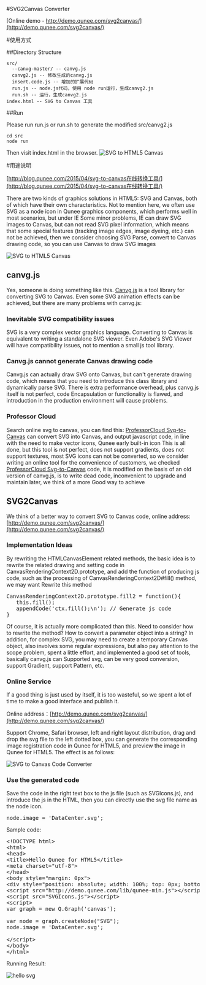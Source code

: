 #SVG2Canvas Converter

[Online demo - http://demo.qunee.com/svg2canvas/](http://demo.qunee.com/svg2canvas/)

#使用方式

##Directory Structure

```
src/
  --canvg-master/ -- canvg.js
  canvg2.js -- 修改生成的canvg.js
  insert.code.js -- 增加的扩展代码
  run.js -- node.js代码，使用 node run运行，生成canvg2.js
  run.sh -- 运行，生成canvg2.js
index.html -- SVG to Canvas 工具
```

##Run

Please run run.js or run.sh to generate the modified src/canvg2.js
```
cd src
node run
```
Then visit index.html in the browser.
![SVG to HTML5 Canvas](image/Screen-Shot-2015-04-30-at-6.16.41-PM-1024x581.png)

#用途说明

[http://blog.qunee.com/2015/04/svg-to-canvas在线转换工具/](http://blog.qunee.com/2015/04/svg-to-canvas在线转换工具/)

There are two kinds of graphics solutions in HTML5: SVG and Canvas, both of which have their own characteristics. Not to mention here, we often use SVG as a node icon in Qunee graphics components, which performs well in most scenarios, but under IE Some minor problems, IE can draw SVG images to Canvas, but can not read SVG pixel information, which means that some special features (tracking image edges, image dyeing, etc.) can not be achieved, then we consider choosing SVG Parse, convert to Canvas drawing code, so you can use Canvas to draw SVG images

![SVG to HTML5 Canvas](http://blog.qunee.com/wp-content/uploads/2015/04/Screen-Shot-2015-04-30-at-6.48.15-PM-1024x567.png)

## canvg.js

Yes, someone is doing something like this. [Canvg.js](https://github.com/gabelerner/canvg) is a tool library for converting SVG to Canvas. Even some SVG animation effects can be achieved, but there are many problems with canvg.js:

### Inevitable SVG compatibility issues

SVG is a very complex vector graphics language. Converting to Canvas is equivalent to writing a standalone SVG viewer. Even Adobe's SVG Viewer will have compatibility issues, not to mention a small js tool library.

### Canvg.js cannot generate Canvas drawing code

Canvg.js can actually draw SVG onto Canvas, but can't generate drawing code, which means that you need to introduce this class library and dynamically parse SVG. There is extra performance overhead, plus canvg.js itself is not perfect, code Encapsulation or functionality is flawed, and introduction in the production environment will cause problems.

### Professor Cloud

Search online svg to canvas, you can find this: [ProfessorCloud Svg-to-Canvas](http://www.professorcloud.com/svg-to-canvas/) can convert SVG into Canvas, and output javascript code, in line with the need to make vector icons, Qunee early built-in icon This is all done, but this tool is not perfect, does not support gradients, does not support textures, most SVG icons can not be converted, so we consider writing an online tool for the convenience of customers, we checked [ProfessorCloud Svg-to-Canvas](http://www.professorcloud.com/svg-to-canvas/) code, it is modified on the basis of an old version of canvg.js, is to write dead code, inconvenient to upgrade and maintain later, we think of a more Good way to achieve

## SVG2Canvas

We think of a better way to convert SVG to Canvas code, online address: [http://demo.qunee.com/svg2canvas/](http://demo.qunee.com/svg2canvas/)

### Implementation Ideas

By rewriting the HTMLCanvasElement related methods, the basic idea is to rewrite the related drawing and setting code in CanvasRenderingContext2D.prototype, and add the function of producing js code, such as the processing of CanvasRenderingContext2D#fill() method, we may want Rewrite this method
<pre class="prettyprint">CanvasRenderingContext2D.prototype.fill2 = function(){
   this.fill();
   appendCode('ctx.fill();\n'); // Generate js code
}</pre>
Of course, it is actually more complicated than this. Need to consider how to rewrite the method? How to convert a parameter object into a string? In addition, for complex SVG, you may need to create a temporary Canvas object, also involves some regular expressions, but also pay attention to the scope problem, spent a little effort, and implemented a good set of tools, basically canvg.js can Supported svg, can be very good conversion, support Gradient, support Pattern, etc.

### Online Service

If a good thing is just used by itself, it is too wasteful, so we spent a lot of time to make a good interface and publish it.

Online address：[http://demo.qunee.com/svg2canvas/](http://demo.qunee.com/svg2canvas/)

Support Chrome, Safari browser, left and right layout distribution, drag and drop the svg file to the left dotted box, you can generate the corresponding image registration code in Qunee for HTML5, and preview the image in Qunee for HTML5. The effect is as follows:

![SVG to Canvas Code Converter](http://blog.qunee.com/wp-content/uploads/2015/04/Screen-Shot-2015-04-30-at-6.16.41-PM-1024x581.png)

### Use the generated code

Save the code in the right text box to the js file (such as SVGIcons.js), and introduce the js in the HTML, then you can directly use the svg file name as the node icon.
<pre class="prettyprint">node.image = 'DataCenter.svg';
</pre>
Sample code:
<pre class="prettyprint">&lt;!DOCTYPE html&gt;
&lt;html&gt;
&lt;head&gt;
&lt;title&gt;Hello Qunee for HTML5&lt;/title&gt;
&lt;meta charset="utf-8"&gt;
&lt;/head&gt;
&lt;body style="margin: 0px"&gt;
&lt;div style="position: absolute; width: 100%; top: 0px; bottom: 0px;" id="canvas"&gt;&lt;/div&gt;
&lt;script src="http://demo.qunee.com/lib/qunee-min.js"&gt;&lt;/script&gt;
&lt;script src="SVGIcons.js"&gt;&lt;/script&gt;
&lt;script&gt;
var graph = new Q.Graph('canvas');

var node = graph.createNode("SVG");
node.image = 'DataCenter.svg';

&lt;/script&gt;
&lt;/body&gt;
&lt;/html&gt;
</pre>
Running Result:

![hello svg](http://blog.qunee.com/wp-content/uploads/2015/04/Screen-Shot-2015-04-30-at-5.35.31-PM.png)